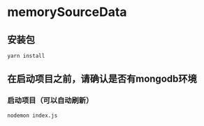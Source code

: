 # memorySourceData

## 安装包
```
yarn install
```
## 在启动项目之前，请确认是否有mongodb环境

### 启动项目（可以自动刷新）
```
nodemon index.js
```

